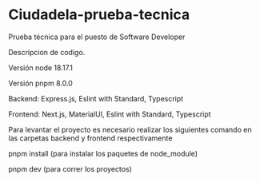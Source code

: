 # Ciudadela-prueba-tecnica
Prueba técnica para el puesto de Software Developer

Descripcion de codigo.

Versión node 18.17.1

Versión pnpm 8.0.0

Backend: Express.js, Eslint with Standard, Typescript

Frontend: Next.js, MaterialUI, Eslint with Standard, Typescript



Para levantar el proyecto es necesario realizar los siguientes comando en las carpetas backend y frontend respectivamente
  
  pnpm install (para instalar los paquetes de node_module)
  
  pnpm dev (para correr los proyectos)

